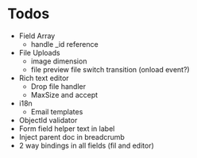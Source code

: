 # Todos
- Field Array
    - handle _id reference
- File Uploads
    - image dimension
    - file preview file switch transition (onload event?)
- Rich text editor
    - Drop file handler
    - MaxSize and accept
- i18n
    - Email templates
- ObjectId validator
- Form field helper text in label
- Inject parent doc in breadcrumb
- 2 way bindings in all fields (fil and editor)